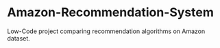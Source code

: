 # Amazon-Recommendation-System
Low-Code project comparing recommendation algorithms on Amazon dataset.
